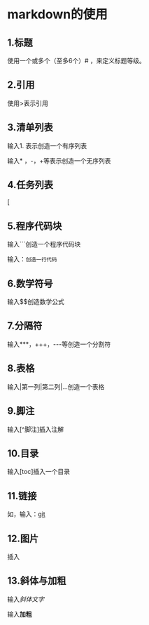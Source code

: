 # markdown的使用

## 1.标题

使用一个或多个（至多6个）# ，来定义标题等级。

## 2.引用

使用>表示引用

## 3.清单列表

输入1. 表示创造一个有序列表

输入* ，-，+等表示创造一个无序列表

## 4.任务列表

[

## 5.程序代码块

输入```创造一个程序代码块

输入：`创造一行代码`

## 6.数学符号

输入$$创造数学公式

## 7.分隔符

输入***，+++，---等创造一个分割符

## 8.表格

输入|第一列|第二列|...创造一个表格

## 9.脚注

输入[^脚注]插入注解

## 10.目录

输入[toc]插入一个目录

## 11.链接

如，输入[]()：[git](https://github.com/)

## 12.图片

插入![]()

## 13.斜体与加粗

输入*斜体文字*

输入**加粗**

